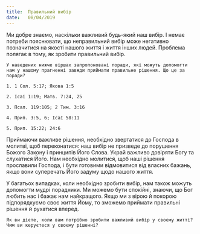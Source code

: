 ```yaml
---
title:  Правильний вибір
date:   08/04/2019
---
```


Ми добре знаємо, наскільки важливий будь-який наш вибір. І немає потреби пояснювати, що неправильний вибір може негативно позначитися на якості нашого життя і життя інших людей. Проблема полягає в тому, як зробити правильний вибір.

`У наведених нижче віршах запропоновані поради, які можуть допомогти нам у нашому прагненні завжди приймати правильне рішення. Що це за поради?`

`1. 1 Сол. 5:17; Якова 1:5`

`2. Ісаї 1:19; Матв. 7:24, 25`

`3. Псал. 119:105; 2 Тим. 3:16`

`4. Прип. 3:5, 6; Ісаї 58:11`

`5. Прип. 15:22; 24:6`

Приймаючи важливе рішення, необхідно звертатися до Господа в молитві, щоб переконатися: наш вибір не призведе до порушення Божого Закону і принципів Його Слова. Украй важливо довіряти Богу та слухатися Його. Нам необхідно молитися, щоб наші рішення прославили Господа, і бути готовими відмовитися від власних бажань, якщо вони суперечать Його задуму щодо нашого життя.

У багатьох випадках, коли необхідно зробити вибір, нам також можуть допомогти мудрі порадники. Ми можемо бути спокійні, знаючи, що Бог любить нас і бажає нам найкращого. Якщо ми з вірою й покорою підпорядкуємо своє життя Йому, то зможемо приймати правильні рішення й рухатися вперед.

`Як ви дієте, коли вам потрібно зробити важливий вибір у своєму житті? Чим ви керуєтеся у своєму рішенні?`